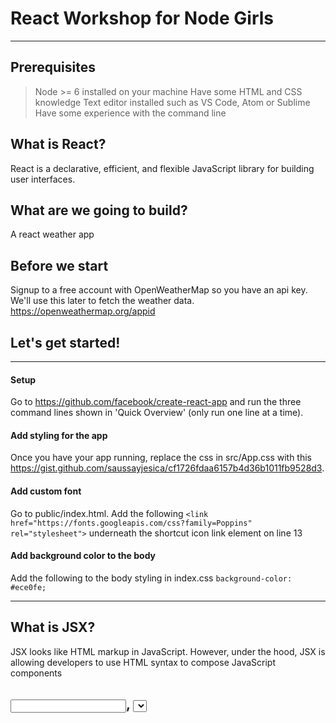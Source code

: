 # React Workshop for Node Girls

---

## Prerequisites

> Node >= 6 installed on your machine
> Have some HTML and CSS knowledge
> Text editor installed such as VS Code, Atom or Sublime
> Have some experience with the command line

## What is React?

React is a declarative, efficient, and flexible JavaScript library for building user interfaces.

## What are we going to build?

A react weather app

## Before we start

Signup to a free account with OpenWeatherMap so you have an api key. We'll use this later to fetch the weather data. https://openweathermap.org/appid

## Let's get started!

---

#### Setup

Go to https://github.com/facebook/create-react-app and run the three command lines shown in 'Quick Overview' (only run one line at a time).

#### Add styling for the app

Once you have your app running, replace the css in src/App.css with this https://gist.github.com/saussayjesica/cf1726fdaa6157b4d36b1011fb9528d3.

#### Add custom font

Go to public/index.html. Add the following `<link href="https://fonts.googleapis.com/css?family=Poppins" rel="stylesheet">`
underneath the shortcut icon link element on line 13

#### Add background color to the body

Add the following to the body styling in index.css
`background-color: #ece0fe;`

---

## What is JSX?

JSX looks like HTML markup in JavaScript. However, under the hood, JSX is allowing developers to use HTML syntax to compose JavaScript components

## <input>, <select>, <textarea> in React

Check out the React docs for these HTML form elements. They have some good examples - https://reactjs.org/docs/forms.html

## Props

Most components can be customized with different parameters when they are created. These creation parameters are called props (properties)

## State

State is similar to props, but it is private and fully controlled by the component.

> Don’t modify state directly e.g. this.state.city = ‘Sydney’
> Use setState instead e.g this.setState({city: ‘Sydney})
> You can only assign state in the constructor
